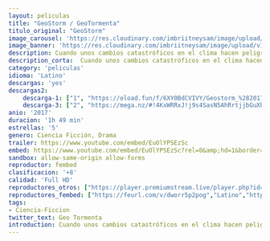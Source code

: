 ```yaml
---
layout: peliculas
title: "GeoStorm / GeoTormenta"
titulo_original: "GeoStorm"
image_carousel: 'https://res.cloudinary.com/imbriitneysam/image/upload/v1547437190/geo-Poster-min.jpg'
image_banner: 'https://res.cloudinary.com/imbriitneysam/image/upload/v1547437191/geoBanner-min.jpg'
description: Cuando unos cambios catastróficos en el clima hacen peligrar la supervivencia en la Tierra, numerosos gobiernos del mundo se unen y dan lugar a un proyecto consistente en una red global de satélites que rodeen el planeta, armados con avanzadas tecnologías, capaces de evitar desastres naturales. Jake (Gerard Butler) es un diseñador de satélites que, tras un fallo en esta cadena, deberá formar equipo con su hermano Max (Jim Sturgess) para viajar al espacio y salvar al planeta de una tormenta artificial de proporciones épicas, mientras en la superficie del planeta se está gestando un complot para asesinar al presidente de Estados Unidos.
description_corta:  Cuando unos cambios catastróficos en el clima hacen peligrar la supervivencia en la Tierra, numerosos gobiernos del mundo se unen y dan lugar a un proyecto consistente en una red global de satélites que rodeen el planeta, armados con avanzadas tecnologías, capaces de ...
category: 'peliculas'
idioma: 'Latino'
descargas: 'yes'
descargas2:
    descarga-1: ["1", "https://oload.fun/f/6XY0BdCVIVY/Geostorm_%282017%29_WEB-DL_1080p_Latino.mp4", "https://www.google.com/s2/favicons?domain=openload.co","OpenLoad","https://res.cloudinary.com/imbriitneysam/image/upload/v1541473684/mexico.png", "Latino", "Full HD"]
    descarga-3: ["2", "https://mega.nz/#!4KxWRRxJ!j9s4SasN5AhRrtjjbGuXhuTycr1w-Tus2S_Wee8sdyg", "https://www.google.com/s2/favicons?domain=mega.nz","Mega","https://res.cloudinary.com/imbriitneysam/image/upload/v1541473684/mexico.png", "Latino", "Full HD"]
anio: '2017'
duracion: '1h 49 min'
estrellas: '5'
genero: Ciencia Ficción, Drama
trailer: https://www.youtube.com/embed/EuOlYPSEzSc
embed: https://www.youtube.com/embed/EuOlYPSEzSc?rel=0&amp;hd=1&border=0&wmode=opaque&enablejsapi=1&modestbranding=1&controls=1&showinfo=1
sandbox: allow-same-origin allow-forms
reproductor: fembed
clasificacion: '+8'
calidad: 'Full HD'
reproductores_otros: ["https://player.premiumstream.live/player.php?id=NTg5MA&sub=","Latino","https://movcloud.net/embed/nl-8IXricP31","Latino","https://mstream.press/v5l17xjlbubm","Latino"]
reproductores_fembed: ["https://feurl.com/v/dworr5p2pog","Latino","https://feurl.com/v/q206gaeeqx6wqd6","Latino","https://feurl.com/v/13j4dij6zjr6wke","Latino"]
tags:
- Ciencia-Ficcion
twitter_text: Geo Tormenta
introduction: Cuando unos cambios catastróficos en el clima hacen peligrar la supervivencia en la Tierra, numerosos gobiernos del mundo se unen y dan lugar a un proyecto consistente en una red global de satélites que rodeen el planeta, armados con avanzadas tecnologías, capaces de ...
---
```












